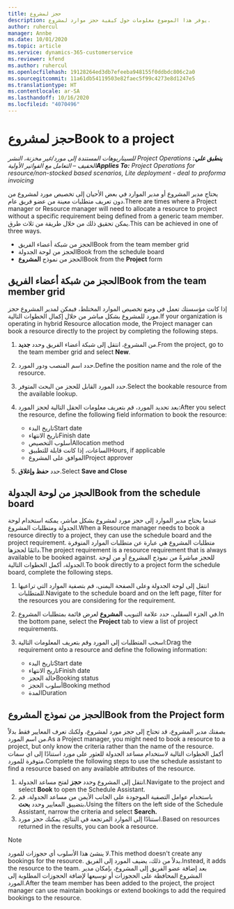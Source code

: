 ```yaml
---
title: حجز لمشروع
description: يوفر هذا الموضوع معلومات حول كيفية حجز موارد لمشروع.
author: ruhercul
manager: Annbe
ms.date: 10/01/2020
ms.topic: article
ms.service: dynamics-365-customerservice
ms.reviewer: kfend
ms.author: ruhercul
ms.openlocfilehash: 19128264ed3db7efeeba948155f0ddbdc806c2a0
ms.sourcegitcommit: 11a61db54119503e82faec5f99c4273e8d1247e5
ms.translationtype: HT
ms.contentlocale: ar-SA
ms.lasthandoff: 10/16/2020
ms.locfileid: "4070496"
---
```

# <a name="book-to-a-project"></a><span data-ttu-id="30a0f-103">حجز لمشروع</span><span class="sxs-lookup"><span data-stu-id="30a0f-103">Book to a project</span></span>

<span data-ttu-id="30a0f-104">_**ينطبق علي:** ‏‫Project Operations للسيناريوهات المستندة إلى مورد/غير مخزنة‬، ‏‫النشر الخفيف – التعامل مع الفواتير الأولية‬_</span><span class="sxs-lookup"><span data-stu-id="30a0f-104">_**Applies To:** Project Operations for resource/non-stocked based scenarios, Lite deployment - deal to proforma invoicing_</span></span>

<span data-ttu-id="30a0f-105">يحتاج مدير المشروع أو مدير الموارد في بعض الأحيان إلى تخصيص مورد لمشروع من دون تعريف متطلبات معينة من عضو فريق عام.</span><span class="sxs-lookup"><span data-stu-id="30a0f-105">There are times where a Project manager or Resource manager will need to allocate a resource to project without a specific requirement being defined from a generic team member.</span></span> <span data-ttu-id="30a0f-106">يمكن تحقيق ذلك من خلال طريقة من ثلاث طرق.</span><span class="sxs-lookup"><span data-stu-id="30a0f-106">This can be achieved in one of three ways.</span></span>

- <span data-ttu-id="30a0f-107">الحجز من شبكة أعضاء الفريق</span><span class="sxs-lookup"><span data-stu-id="30a0f-107">Book from the team member grid</span></span>
- <span data-ttu-id="30a0f-108">الحجز من لوحة الجدولة</span><span class="sxs-lookup"><span data-stu-id="30a0f-108">Book from the schedule board</span></span>
- <span data-ttu-id="30a0f-109">الحجز من نموذج **المشروع**</span><span class="sxs-lookup"><span data-stu-id="30a0f-109">Book from the **Project** form</span></span>

## <a name="book-from-the-team-member-grid"></a><span data-ttu-id="30a0f-110">الحجز من شبكة أعضاء الفريق</span><span class="sxs-lookup"><span data-stu-id="30a0f-110">Book from the team member grid</span></span>

<span data-ttu-id="30a0f-111">إذا كانت مؤسستك تعمل في وضع تخصيص الموارد المختلط، فيمكن لمدير المشروع حجز مورد للمشروع بشكل مباشر من خلال إكمال الخطوات التالية.</span><span class="sxs-lookup"><span data-stu-id="30a0f-111">If your organization is operating in hybrid Resource allocation mode, the Project manager can book a resource directly to the project by completing the following steps.</span></span>

1. <span data-ttu-id="30a0f-112">من المشروع، انتقل إلى شبكة أعضاء الفريق وحدد **جديد**.</span><span class="sxs-lookup"><span data-stu-id="30a0f-112">From the project, go to the team member grid and select **New**.</span></span>
2. <span data-ttu-id="30a0f-113">حدد اسم المنصب ودور المورد.</span><span class="sxs-lookup"><span data-stu-id="30a0f-113">Define the position name and the role of the resource.</span></span>
3. <span data-ttu-id="30a0f-114">حدد المورد القابل للحجز من البحث المتوفر.</span><span class="sxs-lookup"><span data-stu-id="30a0f-114">Select the bookable resource from the available lookup.</span></span>
4. <span data-ttu-id="30a0f-115">بعد تحديد المورد، قم بتعريف معلومات الحقل التالية لحجز المورد:</span><span class="sxs-lookup"><span data-stu-id="30a0f-115">After you select the resource, define the following field information to book the resource:</span></span>

    - <span data-ttu-id="30a0f-116">تاريخ البدء</span><span class="sxs-lookup"><span data-stu-id="30a0f-116">Start date</span></span>
    - <span data-ttu-id="30a0f-117">تاريخ الانتهاء</span><span class="sxs-lookup"><span data-stu-id="30a0f-117">Finish date</span></span>
    - <span data-ttu-id="30a0f-118">أسلوب التخصيص</span><span class="sxs-lookup"><span data-stu-id="30a0f-118">Allocation method</span></span>
    - <span data-ttu-id="30a0f-119">الساعات، إذا كانت قابلة للتطبيق</span><span class="sxs-lookup"><span data-stu-id="30a0f-119">Hours, if applicable</span></span>
    - <span data-ttu-id="30a0f-120">الموافق على المشروع</span><span class="sxs-lookup"><span data-stu-id="30a0f-120">Project approver</span></span>

6. <span data-ttu-id="30a0f-121">حدد **حفظ وإغلاق**.</span><span class="sxs-lookup"><span data-stu-id="30a0f-121">Select **Save and Close**</span></span>

## <a name="book-from-the-schedule-board"></a><span data-ttu-id="30a0f-122">الحجز من لوحة الجدولة</span><span class="sxs-lookup"><span data-stu-id="30a0f-122">Book from the schedule board</span></span>

<span data-ttu-id="30a0f-123">عندما يحتاج مدير الموارد إلى حجز مورد لمشروع بشكل مباشر، يمكنه استخدام لوحة الجدولة ومتطلبات المشروع.</span><span class="sxs-lookup"><span data-stu-id="30a0f-123">When a Resource manager needs to book a resource directly to a project, they can use the schedule board and the project requirement.</span></span> <span data-ttu-id="30a0f-124">متطلبات المشروع هي عبارة عن متطلبات الموارد المتوفرة دائمًا لحجزها.</span><span class="sxs-lookup"><span data-stu-id="30a0f-124">The project requirement is a resource requirement that is always available to be booked against.</span></span> <span data-ttu-id="30a0f-125">للحجز مباشرةً من نموذج المشروع أو من لوحة الجدولة، أكمل الخطوات التالية.</span><span class="sxs-lookup"><span data-stu-id="30a0f-125">To book directly to a project form the schedule board, complete the following steps.</span></span>

1. <span data-ttu-id="30a0f-126">انتقل إلى لوحة الجدولة وعلى الصفحة اليمنى، قم بتصفية الموارد التي تراعيها للمتطلبات.</span><span class="sxs-lookup"><span data-stu-id="30a0f-126">Navigate to the schedule board and on the left page, filter for the resources you are considering for the requirement.</span></span>
2. <span data-ttu-id="30a0f-127">في الجزء السفلي، حدد علامة التبويب **المشروع** لعرض قائمة بمتطلبات المشروع.</span><span class="sxs-lookup"><span data-stu-id="30a0f-127">In the bottom pane, select the **Project** tab to view a list of project requirements.</span></span>
3. <span data-ttu-id="30a0f-128">اسحب المتطلبات إلى المورد وقم بتعريف المعلومات التالية:</span><span class="sxs-lookup"><span data-stu-id="30a0f-128">Drag the requirement onto a resource and define the following information:</span></span>

    - <span data-ttu-id="30a0f-129">تاريخ البدء</span><span class="sxs-lookup"><span data-stu-id="30a0f-129">Start date</span></span>
    - <span data-ttu-id="30a0f-130">تاريخ الانتهاء</span><span class="sxs-lookup"><span data-stu-id="30a0f-130">Finish date</span></span>
    - <span data-ttu-id="30a0f-131">حالة الحجز</span><span class="sxs-lookup"><span data-stu-id="30a0f-131">Booking status</span></span>
    - <span data-ttu-id="30a0f-132">أسلوب الحجز</span><span class="sxs-lookup"><span data-stu-id="30a0f-132">Booking method</span></span>
    - <span data-ttu-id="30a0f-133">المدة</span><span class="sxs-lookup"><span data-stu-id="30a0f-133">Duration</span></span>

## <a name="book-from-the-project-form"></a><span data-ttu-id="30a0f-134">الحجز من نموذج المشروع</span><span class="sxs-lookup"><span data-stu-id="30a0f-134">Book from the Project form</span></span>

<span data-ttu-id="30a0f-135">بصفتك مدير المشروع، قد تحتاج إلى حجز مورد لمشروع، ولكنك تعرف المعايير فقط بدلاً من اسم المورد.</span><span class="sxs-lookup"><span data-stu-id="30a0f-135">As a Project manager, you might need to book a resource to a project, but only know the criteria rather than the name of the resource.</span></span> <span data-ttu-id="30a0f-136">أكمل الخطوات التالية لاستخدام مساعد الجدولة للعثور على مورد استنادًا إلى اي سمات متوفرة للمورد.</span><span class="sxs-lookup"><span data-stu-id="30a0f-136">Complete the following steps to use the schedule assistant to find a resource based on any available attributes of the resource.</span></span> 

1. <span data-ttu-id="30a0f-137">انتقل إلى المشروع وحدد **حجز** لفتح مساعد الجدولة.</span><span class="sxs-lookup"><span data-stu-id="30a0f-137">Navigate to the project and select **Book** to open the Schedule Assistant.</span></span>
2. <span data-ttu-id="30a0f-138">باستخدام عوامل التصفية الموجودة على الجانب الأيمن من مساعد الجدولة، قم بتضييق المعايير وحدد **بحث.**</span><span class="sxs-lookup"><span data-stu-id="30a0f-138">Using the filters on the left side of the Schedule Assistant, narrow the criteria and select **Search.**</span></span>
3. <span data-ttu-id="30a0f-139">استنادًا إلى الموارد المرتجعة في النتائج، يمكنك حجز مورد.</span><span class="sxs-lookup"><span data-stu-id="30a0f-139">Based on resources returned in the results, you can book a resource.</span></span>

> [!NOTE]
> <span data-ttu-id="30a0f-140">لا ينشئ هذا الأسلوب أي حجوزات للمورد.</span><span class="sxs-lookup"><span data-stu-id="30a0f-140">This method doesn't create any bookings for the resource.</span></span> <span data-ttu-id="30a0f-141">بدلاً من ذلك، يضيف المورد إلى الفريق.</span><span class="sxs-lookup"><span data-stu-id="30a0f-141">Instead, it adds the resource to the team.</span></span> <span data-ttu-id="30a0f-142">بعد إضافة عضو الفريق إلى المشروع، بإمكان مدير المشروع المحافظة على الحجوزات أو توسيعها لإضافة الحجوزات المطلوبة إلى المورد.</span><span class="sxs-lookup"><span data-stu-id="30a0f-142">After the team member has been added to the project, the project manager can use maintain bookings or extend bookings to add the required bookings to the resource.</span></span>
